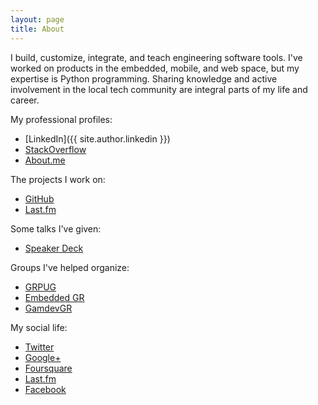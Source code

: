 ```yaml
---
layout: page
title: About
---
```


I build, customize, integrate, and teach engineering software tools. I've worked on products in the embedded, mobile, and web space, but my expertise is Python programming. Sharing knowledge and active involvement in the local tech community are integral parts of my life and career.

My professional profiles:

* [LinkedIn]({{ site.author.linkedin }})
* [StackOverflow](http://careers.stackoverflow.com/jacebrowning)
* [About.me](https://about.me/jacebrowning)

The projects I work on:

* [GitHub](https://github.com/jacebrowning)
* [Last.fm](http://www.last.fm/music/Jace+Browning/+albums)

Some talks I've given:

* [Speaker Deck](https://speakerdeck.com/jacebrowning)

Groups I've helped organize:

* [GRPUG](http://www.meetup.com/grpython/)
* [Embedded GR](http://www.meetup.com/embedded-gr/)
* [GamdevGR](http://www.meetup.com/GamedevGR/)

My social life:

* [Twitter](https://twitter.com/jacebrowning)
* [Google+](https://plus.google.com/+JaceBrowning/posts)
* [Foursquare](https://foursquare.com/jacebrowning)
* [Last.fm](http://www.last.fm/user/justus87)
* [Facebook](https://www.facebook.com/jacebrowning)
